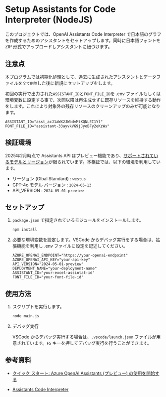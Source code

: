 # Setup Assistants for Code Interpreter (NodeJS)

このプロジェクトでは、OpenAI Assistants Code Interpreter で日本語のグラフを作成するためのアシスタントをセットアップします。同時に日本語フォントを ZIP 形式でアップロードしアシスタントに紐づけます。

## 注意点

本プログラムでは初期化処理として、過去に生成されたアシスタントとデータファイルを`全て削除`した後に新規にセットアップをします。

初回の実行で出力された`ASSISTANT_ID`と`FONT_FILE_ID`を .env ファイルもしくは環境変数に設定する事で、次回以降は再生成せずに既存リソースを維持する動作をします。これにより対象外の残存リソースのクリーンアップのみが可能となります。

```plaintext
ASSISTANT_ID="asst_acJ1aWX2JWbdvMtXQNLEI1Yl"
FONT_FILE_ID="assistant-33ayvkVG9jJyoBFy2eKzWs"
```

## 検証環境

2025年2月時点で Assistants API はプレビュー機能であり、[サポートされているモデルとリージョン](https://learn.microsoft.com/ja-jp/azure/ai-services/openai/concepts/models?tabs=global-standard%2Cstandard-chat-completions#assistants-preview)が限られています。本検証では、以下の環境を利用しています。

- リージョン (Glbal Standard) : `westus`
- GPT-4o モデル バージョン : `2024-05-13`
- API_VERSION : `2024-05-01-preview`

## セットアップ

1. `package.json` で指定されているモジュールをインストールします。

    ```sh
    npm install
    ```

2. 必要な環境変数を設定します。VSCode からデバッグ実行をする場合は、拡張機能を利用し .env ファイルに設定を記述してください。

    ```plaintext
    AZURE_OPENAI_ENDPOINT="https://your-openai-endpoint"
    AZURE_OPENAI_API_KEY="your-api-key"
    API_VERSION="2024-05-01-preview"
    DEPLOYMENT_NAME="your-deployment-name"
    ASSISTANT_ID="your-excel-assintat-id"
    FONT_FILE_ID="your-font-file-id"
    ```

## 使用方法

1. スクリプトを実行します。

    ```sh
    node main.js
    ```

2. デバッグ実行

    VSCode からデバッグ実行する場合は、`.vscode/launch.json` ファイルが用意されています。`F5` キーを押してデバッグ実行を行うことができます。

## 参考資料

- [クイック スタート: Azure OpenAI Assistants (プレビュー) の使用を開始する](https://learn.microsoft.com/ja-jp/azure/ai-services/openai/assistants-quickstart?pivots=programming-language-javascript)

- [Assistants Code Interpreter](https://platform.openai.com/docs/assistants/tools/code-interpreter?lang=node.js)